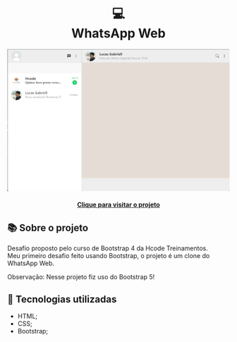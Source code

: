 <h1 align="center">
  💻<br>WhatsApp Web
</h1>

![Design preview for the Whatsapp-clone](./assets/images/my-resolution.png)

<h4 align="center"><a href="https://lucasgabriell97.github.io/whatsapp-web/">Clique para visitar o projeto</a></h4>

## 📚 Sobre o projeto

Desafio proposto pelo curso de Bootstrap 4 da Hcode Treinamentos.  
Meu primeiro desafio feito usando Bootstrap, o projeto é um clone do WhatsApp Web.

Observação: Nesse projeto fiz uso do Bootstrap 5!

## 💼 Tecnologias utilizadas

- HTML;
- CSS;
- Bootstrap;

